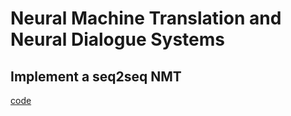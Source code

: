 #  Neural Machine Translation and Neural Dialogue Systems

## Implement a seq2seq NMT
[code](./nmt_model_using_keras.py)
